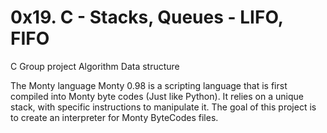 # 0x19. C - Stacks, Queues - LIFO, FIFO

C
Group project
Algorithm
Data structure

The Monty language
Monty 0.98 is a scripting language that is first compiled into Monty byte codes (Just like Python). It relies on a unique stack, with specific instructions to manipulate it. The goal of this project is to create an interpreter for Monty ByteCodes files.
